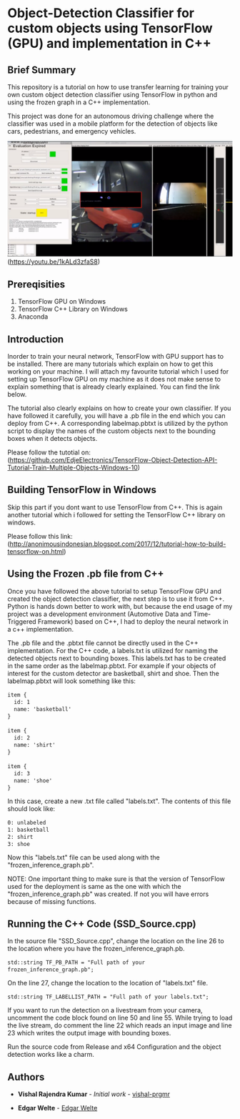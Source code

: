 # Object-Detection Classifier for custom objects using TensorFlow (GPU) and implementation in C++

## Brief Summary

This repository is a tutorial on how to use transfer learning for training your own custom object detection classifier using TensorFlow in python and using the frozen graph in a C++ implementation.

This project was done for an autonomous driving challenge where the classifier was used in a mobile platform for the detection of objects like cars, pedestrians, and emergency vehicles. 

![Link to working of algorithm](image/SSD_Detection.PNG)(https://youtu.be/1kALd3zfaS8)


## Prereqisities

1. TensorFlow GPU on Windows
2. TensorFlow C++ Library on Windows
3. Anaconda 

## Introduction

Inorder to train your neural network, TensorFlow with GPU support has to be installed. There are many tutorials which explain on how to get this working on your machine. I will attach my favourite tutorial which I used for setting up TensorFlow GPU on my machine as it does not make sense to explain something that is already clearly explained. You can find the link below.

The tutorial also clearly explains on how to create your own classifier. If you have followed it carefully, you will have a .pb file in the end which you can deploy from C++. A corresponding labelmap.pbtxt is utilized by the python script to display the names of the custom objects next to the bounding boxes when it detects objects.

Please follow the tutotial on: (https://github.com/EdjeElectronics/TensorFlow-Object-Detection-API-Tutorial-Train-Multiple-Objects-Windows-10)

## Building TensorFlow in Windows

Skip this part if you dont want to use TensorFlow from C++.
This is again another tutorial which i followed for setting the TensorFlow C++ library on windows. 

Please follow this link: (http://anonimousindonesian.blogspot.com/2017/12/tutorial-how-to-build-tensorflow-on.html)


## Using the Frozen .pb file from C++

Once you have followed the above tutorial to setup TensorFlow GPU and created the object detection classifier, the next step is to use it from C++. Python is hands down better to work with, but because the end usage of my project was a development environment (Automotive Data and Time-Triggered Framework) based on C++, I had to deploy the neural network in a c++ implementation. 

The .pb file and the .pbtxt file cannot be directly used in the C++ implementation. For the C++ code, a labels.txt is utilized for naming the detected objects next to bounding boxes. This labels.txt has to be created in the same order as the labelmap.pbtxt. For example if your objects of interest for the custom detector are basketball, shirt and shoe. Then the labelmap.pbtxt will look something like this:

```
item {
  id: 1
  name: 'basketball'
}

item {
  id: 2
  name: 'shirt'
}

item {
  id: 3
  name: 'shoe'
}
```
In this case, create a new .txt file called "labels.txt". The contents of this file should look like:

```
0: unlabeled
1: basketball
2: shirt
3: shoe
```

Now this "labels.txt" file can be used along with the "frozen_inference_graph.pb". 

NOTE: One important thing to make sure is that the version of TensorFlow used for the deployment is same as the one with which the "frozen_inference_graph.pb" was created. If not you will have errors because of missing functions.

## Running the C++ Code (SSD_Source.cpp)
In the source file "SSD_Source.cpp", change the location on the line 26 to the location where you have the frozen_inference_graph.pb.

```
std::string TF_PB_PATH = "Full path of your frozen_inference_graph.pb";
```
On the line 27, change the location to the location of "labels.txt" file.

```
std::string TF_LABELLIST_PATH = "Full path of your labels.txt";
```
If you want to run the detection on a livestream from your camera, uncomment the code block found on line 50 and line 55. While trying to load the live stream, do comment the line 22 which reads an input image  and line 23 which writes the output image with bounding boxes.

Run the source code from Release and x64 Configuration and the object detection works like a charm. 

## Authors

* **Vishal Rajendra Kumar** - *Initial work* - [vishal-prgmr](https://github.com/vishal-prgmr)

* **Edgar Welte** - [Edgar Welte](https://github.com/edw6463)
